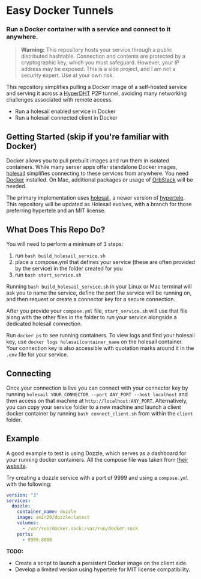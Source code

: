 # Easy Docker Tunnels
### Run a Docker container with a service and connect to it anywhere.

> **Warning:** This repository hosts your service through a public distributed hashtable. Connection and contents are protected by a cryptographic key, which you must safeguard. However, your IP address may be exposed. This is a side project, and I am not a security expert. Use at your own risk.

This repository simplifies pulling a Docker image of a self-hosted service and serving it across a [HyperDHT](https://docs.pears.com/building-blocks/hyperdht) P2P tunnel, avoiding many networking challenges associated with remote access.
- Run a holesail enabled service in Docker
- Run a holesail connected client in Docker

## Getting Started (skip if you're familiar with Docker)
Docker allows you to pull prebuilt images and run them in isolated containers. While many server apps offer standalone Docker images, [holesail](https://holesail.io) simplifies connecting to these services from anywhere. You need [Docker](https://docs.docker.com) installed. On Mac, additional packages or usage of [OrbStack](https://orbstack.dev) will be needed.

The primary implementation uses [holesail](https://holesail.io), a newer version of [hypertele](https://github.com/bitfinexcom/hypertele). This repository will be updated as Holesail evolves, with a branch for those preferring hypertele and an MIT license.

## What Does This Repo Do?

You will need to perform a minimum of 3 steps:
1. run `bash build_holesail_service.sh`
2. place a compose.yml that defines your service (these are often provided by the service) in the folder created for you
3. run `bash start_service.sh`

Running `bash build_holesail_service.sh` in your Linux or Mac terminal will ask you to name the service, define the port the service will be running on, and then request or create a connector key for a secure connection.

After you provide your `compose.yml` file, `start_service.sh` will use that file along with the other files in the folder to run your service alongside a dedicated holesail connection.

Run `docker ps` to see running containers. To view logs and find your holesail key, use `docker logs holesailcontainer_name` on the holesail container. Your connection key is also accessible with quotation marks around it in the `.env` file for your service.

## Connecting

Once your connection is live you can connect with your connector key by running `holesail YOUR_CONNECTOR --port ANY_PORT --host localhost` and then access on that machine at `http://localhost:ANY_PORT`. Alternatively, you can copy your service folder to a new machine and launch a client docker container by running `bash connect_client.sh` from within the `client` folder.

## Example

A good example to test is using Dozzle, which serves as a dashboard for your running docker containers. All the compose file was taken from [their website](https://dozzle.dev/guide/getting-started).

Try creating a dozzle service with a port of 9999 and using a `compose.yml` with the following:

```yaml
version: "3"
services:
  dozzle:
    container_name: dozzle
    image: amir20/dozzle:latest
    volumes:
      - /var/run/docker.sock:/var/run/docker.sock
    ports:
      - 9999:8080
```

**TODO:**
- Create a script to launch a persistent Docker image on the client side.
- Develop a limited version using hypertele for MIT license compatibility.
